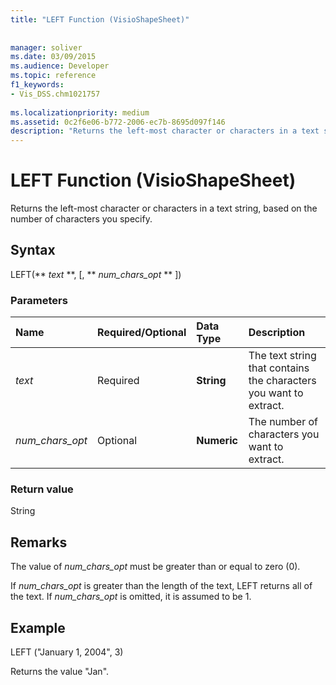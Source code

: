 ```yaml
---
title: "LEFT Function (VisioShapeSheet)"
 
 
manager: soliver
ms.date: 03/09/2015
ms.audience: Developer
ms.topic: reference
f1_keywords:
- Vis_DSS.chm1021757
 
ms.localizationpriority: medium
ms.assetid: 0c2f6e06-b772-2006-ec7b-8695d097f146
description: "Returns the left-most character or characters in a text string, based on the number of characters you specify."
---
```


# LEFT Function (VisioShapeSheet)

Returns the left-most character or characters in a text string, based on the number of characters you specify.
  
## Syntax

LEFT(** *text* **, [, ** *num_chars_opt* ** ]) 
  
### Parameters

|**Name**|**Required/Optional**|**Data Type**|**Description**|
|:-----|:-----|:-----|:-----|
| _text_ <br/> |Required  <br/> |**String** <br/> |The text string that contains the characters you want to extract. |
| _num_chars_opt_ <br/> |Optional  <br/> |**Numeric** <br/> |The number of characters you want to extract. |
   
### Return value

String
  
## Remarks

The value of  _num_chars_opt_ must be greater than or equal to zero (0). 
  
If  _num_chars_opt_ is greater than the length of the text, LEFT returns all of the text. If  _num_chars_opt_ is omitted, it is assumed to be 1. 
  
## Example

LEFT ("January 1, 2004", 3) 
  
Returns the value "Jan". 
  

